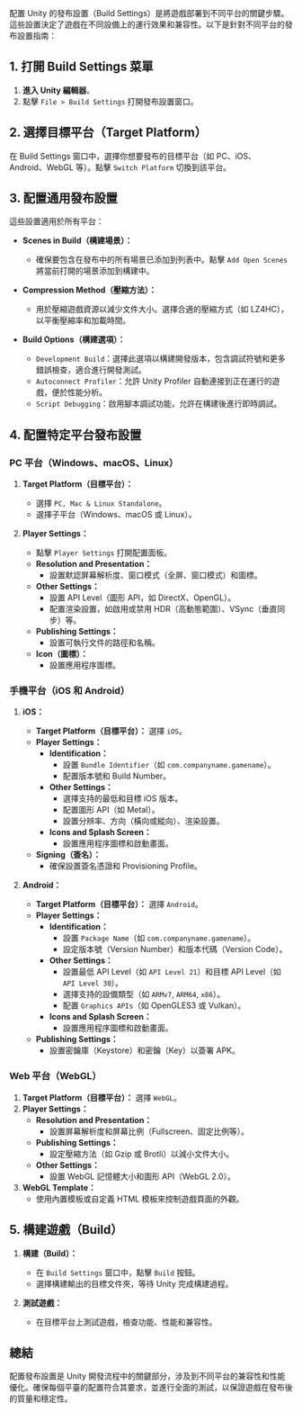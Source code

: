 配置 Unity 的發布設置（Build Settings）是將遊戲部署到不同平台的關鍵步驟。這些設置決定了遊戲在不同設備上的運行效果和兼容性。以下是針對不同平台的發布設置指南：

## **1. 打開 Build Settings 菜單**

1. **進入 Unity 編輯器**。
2. 點擊 `File > Build Settings` 打開發布設置窗口。

## **2. 選擇目標平台（Target Platform）**

在 Build Settings 窗口中，選擇你想要發布的目標平台（如 PC、iOS、Android、WebGL 等）。點擊 `Switch Platform` 切換到該平台。

## **3. 配置通用發布設置**

這些設置適用於所有平台：

- **Scenes in Build（構建場景）：**
  - 確保要包含在發布中的所有場景已添加到列表中。點擊 `Add Open Scenes` 將當前打開的場景添加到構建中。

- **Compression Method（壓縮方法）：**
  - 用於壓縮遊戲資源以減少文件大小。選擇合適的壓縮方式（如 LZ4HC），以平衡壓縮率和加載時間。

- **Build Options（構建選項）：**
  - `Development Build`：選擇此選項以構建開發版本，包含調試符號和更多錯誤檢查，適合進行開發測試。
  - `Autoconnect Profiler`：允許 Unity Profiler 自動連接到正在運行的遊戲，便於性能分析。
  - `Script Debugging`：啟用腳本調試功能，允許在構建後進行即時調試。

## **4. 配置特定平台發布設置**

### **PC 平台（Windows、macOS、Linux）**

1. **Target Platform（目標平台）：**
   - 選擇 `PC, Mac & Linux Standalone`。
   - 選擇子平台（Windows、macOS 或 Linux）。

2. **Player Settings：**
   - 點擊 `Player Settings` 打開配置面板。
   - **Resolution and Presentation：**
     - 設置默認屏幕解析度、窗口模式（全屏、窗口模式）和圖標。
   - **Other Settings：**
     - 設置 API Level（圖形 API，如 DirectX、OpenGL）。
     - 配置渲染設置，如啟用或禁用 HDR（高動態範圍）、VSync（垂直同步）等。
   - **Publishing Settings：**
     - 設置可執行文件的路徑和名稱。
   - **Icon（圖標）：**
     - 設置應用程序圖標。
     
### **手機平台（iOS 和 Android）**

1. **iOS：**
   - **Target Platform（目標平台）：** 選擇 `iOS`。
   - **Player Settings：**
     - **Identification：**
       - 設置 `Bundle Identifier`（如 `com.companyname.gamename`）。
       - 配置版本號和 Build Number。
     - **Other Settings：**
       - 選擇支持的最低和目標 iOS 版本。
       - 配置圖形 API（如 Metal）。
       - 設置分辨率、方向（橫向或縱向）、渲染設置。
     - **Icons and Splash Screen：**
       - 設置應用程序圖標和啟動畫面。
   - **Signing（簽名）：**
     - 確保設置簽名憑證和 Provisioning Profile。

2. **Android：**
   - **Target Platform（目標平台）：** 選擇 `Android`。
   - **Player Settings：**
     - **Identification：**
       - 設置 `Package Name`（如 `com.companyname.gamename`）。
       - 設定版本號（Version Number）和版本代碼（Version Code）。
     - **Other Settings：**
       - 設置最低 API Level（如 `API Level 21`）和目標 API Level（如 `API Level 30`）。
       - 選擇支持的設備類型（如 `ARMv7`, `ARM64`, `x86`）。
       - 配置 `Graphics APIs`（如 OpenGLES3 或 Vulkan）。
     - **Icons and Splash Screen：**
       - 設置應用程序圖標和啟動畫面。
   - **Publishing Settings：**
     - 設置密鑰庫（Keystore）和密鑰（Key）以簽署 APK。

### **Web 平台（WebGL）**

1. **Target Platform（目標平台）：** 選擇 `WebGL`。
2. **Player Settings：**
   - **Resolution and Presentation：**
     - 設置屏幕解析度和屏幕比例（Fullscreen、固定比例等）。
   - **Publishing Settings：**
     - 設定壓縮方法（如 Gzip 或 Brotli）以減小文件大小。
   - **Other Settings：**
     - 設置 WebGL 記憶體大小和圖形 API（WebGL 2.0）。
3. **WebGL Template：**
   - 使用內置模板或自定義 HTML 模板來控制遊戲頁面的外觀。

## **5. 構建遊戲（Build）**

1. **構建（Build）：**
   - 在 `Build Settings` 窗口中，點擊 `Build` 按鈕。
   - 選擇構建輸出的目標文件夾，等待 Unity 完成構建過程。

2. **測試遊戲：**
   - 在目標平台上測試遊戲，檢查功能、性能和兼容性。

## **總結**

配置發布設置是 Unity 開發流程中的關鍵部分，涉及到不同平台的兼容性和性能優化。確保每個平臺的配置符合其要求，並進行全面的測試，以保證遊戲在發布後的質量和穩定性。

